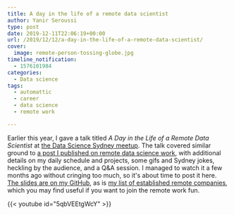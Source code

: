 ```yaml
---
title: A day in the life of a remote data scientist
author: Yanir Seroussi
type: post
date: 2019-12-11T22:06:19+00:00
url: /2019/12/12/a-day-in-the-life-of-a-remote-data-scientist/
cover:
  image: remote-person-tossing-globe.jpg
timeline_notification:
  - 1576101984
categories:
  - Data science
tags:
  - automattic
  - career
  - data science
  - remote work

---
```

Earlier this year, I gave a talk titled _A Day in the Life of a Remote Data Scientist_ at [the Data Science Sydney meetup][1]. The talk covered similar ground to [a post I published on remote data science work][2], with additional details on my daily schedule and projects, some gifs and Sydney jokes, heckling by the audience, and a Q&A session. I managed to watch it a few months ago without cringing too much, so it's about time to post it here. [The slides are on my GitHub][3], as is [my list of established remote companies][4], which you may find useful if you want to join the remote work fun.

<p>
  {{< youtube id="5qbVEEtgWcY" >}}
</p>

 [1]: https://www.meetup.com/Data-Science-Sydney/
 [2]: https://yanirseroussi.com/2018/11/03/reflections-on-remote-data-science-work/
 [3]: https://yanirs.github.io/talks/remote-data-scientist/
 [4]: https://github.com/yanirs/established-remote/
